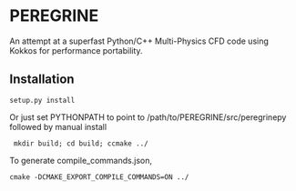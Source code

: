 # PEREGRINE

An attempt at a superfast Python/C++ Multi-Physics CFD code using Kokkos for performance portability. 


Installation
------------

``` setup.py install ```

Or just set PYTHONPATH to point to /path/to/PEREGRINE/src/peregrinepy
followed by manual install

``` mkdir build; cd build; ccmake ../```

To generate compile_commands.json, 

``` cmake -DCMAKE_EXPORT_COMPILE_COMMANDS=ON ../ ```

